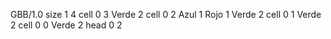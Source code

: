 <gs-board without-header> GBB/1.0
size 1 4
cell 0 3 Verde 2 
cell 0 2 Azul 1 Rojo 1 Verde 2 
cell 0 1 Verde 2 
cell 0 0 Verde 2 
head 0 2 </gs-board>